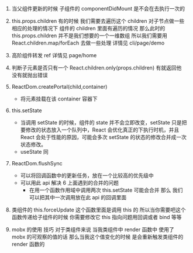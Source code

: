 1. 当父组件更新的时候 子组件的 componentDidMount 是不会在去执行一次的

2. this.props.children 有的时候 我们需要去遍历这个 children 对子节点做一些相应的处理的情况下 组件的 children 里面有遍历的情况 那么此时的 this.props.children 并不是我们想要的一个一维数组 所以我们需要用 React.children.map/forEach 去做一些处理 详情见 cli/page/demo

3. 高阶组件转发 ref 详情见 page/home

4. 判断子元素是否只有一个 React.children.only(props.children) 有就返回他 没有就抛出错误

5. ReactDom.createPortal(child,container)

   - 将元素挂载在该 container 容器下

6. this.setState

   - 当调用 setState 的时候，组件的 state 并不会立即改变，setState 只是把要修改的状态放入一个队列中，React 会优化真正的下执行时机，并且 React 会处于性能的原因，可能会多次 setState 的状态的修改合并成一次状态修改。
   - useState 同

7. ReactDom.flushSync

   - 可以将回调函数中的更新任务，放在一个比较高的优先级中
   - 可以用此 api 解决 6 上面遇到的合并的问题
     - 在用一个函数作用域中调用两次 this.setState 可能会合并 那么 我们可以把其中一次调用放在此 api 的回调里面

8. 类组件的 this.forceUpdate 这个函数里面是调用 this 的 所以当你需要吧这个函数传递给子组件的时候 你需要修改它 this 指向问题用回调或者 bind 等等

9. mobx 的使用 技巧 对于类组件来说 当我类组件中 render 函数中 使用了 mobx 的可观察的值的话 那么当我这个值变化的时候 是会重新触发类组件的 render 函数的
